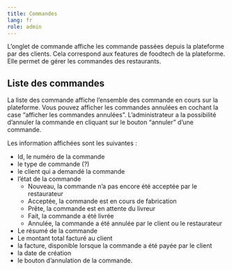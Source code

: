 ```yaml
---
title: Commandes
lang: fr
role: admin
---
```


L’onglet de commande affiche les commande passées depuis la plateforme par des clients.
Cela correspond aux features de foodtech de la plateforme. Elle permet de gérer les commandes des restaurants.

## Liste des commandes

La liste des commande affiche l’ensemble des commande en cours sur la plateforme. Vous pouvez afficher les commandes annulées en cochant la case “afficher les commandes annulées”.
L’administrateur a la possibilité d’annuler la commande en cliquant sur le bouton “annuler” d’une commande.

Les information affichées sont les suivantes :
- Id, le numéro de la commande
- le type de commande (?)
- le client qui a demandé la commande
- l’état de la commande
  - Nouveau, la commande n’a pas encore été acceptée par le restaurateur
  - Acceptée, la commande est en cours de fabrication
  - Prête, la commande est en attente du livreur
  - Fait, la commande a été livrée
  - Annulée, la commande a été annulée par le client ou le restaurateur
- Le résumé de la commande
- Le montant total facturé au client
- la facture, disponible lorsque la commande a été payée par le client
- la date de création
- le bouton d’annulation de la commande.
